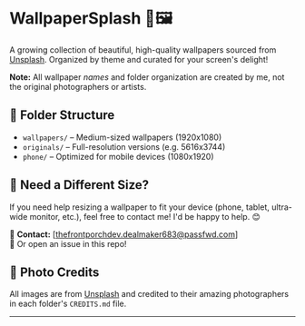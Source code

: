 # WallpaperSplash 🎨🖼️

A growing collection of beautiful, high-quality wallpapers sourced from [Unsplash](https://unsplash.com). Organized by theme and curated for your screen's delight!

**Note:** All wallpaper *names* and folder organization are created by me, not the original photographers or artists.

## 📁 Folder Structure

- `wallpapers/` – Medium-sized wallpapers (1920x1080)  
- `originals/` – Full-resolution versions (e.g. 5616x3744)  
- `phone/` – Optimized for mobile devices (1080x1920)

## 📐 Need a Different Size?

If you need help resizing a wallpaper to fit your device (phone, tablet, ultra-wide monitor, etc.), feel free to contact me! I'd be happy to help. 😊

📧 **Contact:** [thefrontporchdev.dealmaker683@passfwd.com]  
🐙 Or open an issue in this repo!

## 📸 Photo Credits

All images are from [Unsplash](https://unsplash.com) and credited to their amazing photographers in each folder's `CREDITS.md` file.

---
